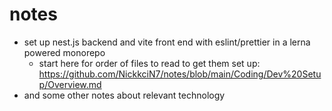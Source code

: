 # notes
- set up nest.js backend and vite front end with eslint/prettier in a lerna powered monorepo
  - start here for order of files to read to get them set up: https://github.com/NickkciN7/notes/blob/main/Coding/Dev%20Setup/Overview.md
- and some other notes about relevant technology
